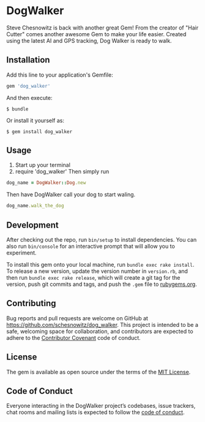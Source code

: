 # DogWalker

Steve Chesnowitz is back with another great Gem!  From the creator of "Hair Cutter" comes another awesome Gem to make your life easier.  Created using the latest AI and GPS tracking, Dog Walker is ready to walk.

## Installation

Add this line to your application's Gemfile:

```ruby
gem 'dog_walker'
```

And then execute:

    $ bundle

Or install it yourself as:

    $ gem install dog_walker

## Usage
1. Start up your terminal
2. require 'dog_walker'
Then simply run
```ruby
dog_name = DogWalker::Dog.new
```
Then have DogWalker call your dog to start waling.
```ruby
dog_name.walk_the_dog
```
## Development

After checking out the repo, run `bin/setup` to install dependencies. You can also run `bin/console` for an interactive prompt that will allow you to experiment.

To install this gem onto your local machine, run `bundle exec rake install`. To release a new version, update the version number in `version.rb`, and then run `bundle exec rake release`, which will create a git tag for the version, push git commits and tags, and push the `.gem` file to [rubygems.org](https://rubygems.org).

## Contributing

Bug reports and pull requests are welcome on GitHub at https://github.com/schesnowitz/dog_walker. This project is intended to be a safe, welcoming space for collaboration, and contributors are expected to adhere to the [Contributor Covenant](http://contributor-covenant.org) code of conduct.

## License

The gem is available as open source under the terms of the [MIT License](http://opensource.org/licenses/MIT).

## Code of Conduct

Everyone interacting in the DogWalker project’s codebases, issue trackers, chat rooms and mailing lists is expected to follow the [code of conduct](https://github.com/schesnowitz/dog_walker/blob/master/CODE_OF_CONDUCT.md).
